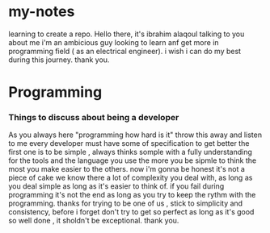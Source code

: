 # my-notes
learning to create a repo.
Hello there, it's ibrahim alaqoul talking to you 
about me i'm an ambicious guy looking to learn anf get more in programming field ( as an electrical engineer).
i wish i can do my best during this journey.
thank you.
# Programming
### Things to discuss about being a developer ###

As you always here "programming how hard is it" throw this away and listen to me every developer must have some of specification to get better
the first one is to be simple , always thinks somple with a fully understanding for the tools and the language you use the more you be sipmle to think the most you make easier to the others.
now i'm gonna be honest it's not a piece of cake we know there a lot of complexity you deal with, as long as you deal simple as long as it's easier to think of.
if you fail during programming it's not the end as long as you try to keep the rythm with the programming.
thanks for trying to be one of us , stick to simplicity and consistency, before i forget don't try to get so perfect as long as it's good so well done , it sholdn't be exceptional.
thank you.
